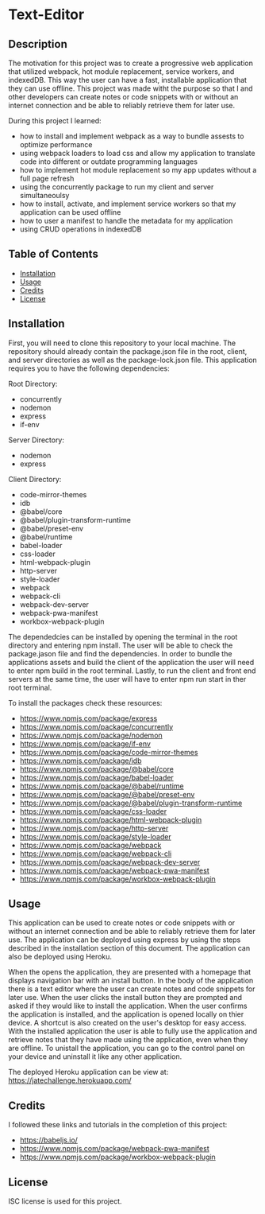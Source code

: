 # Text-Editor

## Description

The motivation for this project was to create a progressive web application that utilized webpack, hot module replacement, service workers, and indexedDB. This way the user can have a fast, installable application that they can use offline. This project was made witht the purpose so that I and other developers can create notes or code snippets with or without an internet connection and be able to reliably retrieve them for later use.

During this project I learned: 
- how to install and implement webpack as a way to bundle assests to optimize performance
- using webpack loaders to load css and allow my application to translate code into different or outdate programming languages
- how to implement hot module replacement so my app updates without a full page refresh
- using the concurrently package to run my client and server simultaneoulsy
- how to install, activate, and implement service workers so that my application can be used offline
- how to user a manifest to handle the metadata for my application
- using CRUD operations in indexedDB

## Table of Contents

- [Installation](#installation)
- [Usage](#usage)
- [Credits](#credits)
- [License](#license)

## Installation

First, you will need to clone this repository to your local machine. The repository should already contain the package.json file in the root, client, and server directories as well as the package-lock.json file. This application requires you to have the following dependencies:

Root Directory:
- concurrently 
- nodemon
- express
- if-env

Server Directory:
- nodemon
- express

Client Directory:
- code-mirror-themes
- idb
- @babel/core
- @babel/plugin-transform-runtime
- @babel/preset-env
- @babel/runtime
- babel-loader
- css-loader
- html-webpack-plugin
- http-server
- style-loader
- webpack
- webpack-cli
- webpack-dev-server
- webpack-pwa-manifest
- workbox-webpack-plugin

The dependedcies can be installed by opening the terminal in the root directory and entering npm install. The user will be able to check the package.jason file and find the dependencies. In order to bundle the applications assets and build the client of the application the user will need to enter npm build in the root terminal. Lastly, to run the client and front end servers at the same time, the user will have to enter npm run start in ther root terminal.

To install the packages check these resources:
- https://www.npmjs.com/package/express
- https://www.npmjs.com/package/concurrently
- https://www.npmjs.com/package/nodemon
- https://www.npmjs.com/package/if-env
- https://www.npmjs.com/package/code-mirror-themes
- https://www.npmjs.com/package/idb
- https://www.npmjs.com/package/@babel/core
- https://www.npmjs.com/package/babel-loader
- https://www.npmjs.com/package/@babel/runtime
- https://www.npmjs.com/package/@babel/preset-env
- https://www.npmjs.com/package/@babel/plugin-transform-runtime
- https://www.npmjs.com/package/css-loader
- https://www.npmjs.com/package/html-webpack-plugin
- https://www.npmjs.com/package/http-server
- https://www.npmjs.com/package/style-loader
- https://www.npmjs.com/package/webpack
- https://www.npmjs.com/package/webpack-cli
- https://www.npmjs.com/package/webpack-dev-server
- https://www.npmjs.com/package/webpack-pwa-manifest
- https://www.npmjs.com/package/workbox-webpack-plugin


## Usage

This application can be used to create notes or code snippets with or without an internet connection and be able to reliably retrieve them for later use. The application can be deployed using express by using the steps described in the installation section of this document. The application can also be deployed using Heroku. 

When the opens the application, they are presented with a homepage that displays navigation bar with an install button. In the body of the application there is a text editor where the user can create notes and code snippets for later use. When the user clicks the install button they are prompted and asked if they would like to install the application. When the user confirms the application is installed, and the application is opened locally on thier device. A shortcut is also created on the user's desktop for easy access. With the installed application the user is able to fully use the application and retrieve notes that they have made using the application, even when they are offline. To unistall the application, you can go to the control panel on your device and uninstall it like any other application.

The deployed Heroku application can be view at: https://jatechallenge.herokuapp.com/

## Credits

I followed these links and tutorials in the completion of this project:

- https://babeljs.io/
- https://www.npmjs.com/package/webpack-pwa-manifest
- https://www.npmjs.com/package/workbox-webpack-plugin

## License

ISC license is used for this project.
